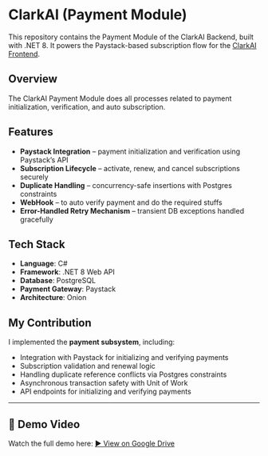# ClarkAI (Payment Module)

This repository contains the Payment Module of the ClarkAI Backend, built with .NET 8.
It powers the Paystack-based subscription flow for the [ClarkAI Frontend](https://github.com/segunojo1/clarkai-fe).

## Overview

The ClarkAI Payment Module does all processes related to payment initialization, verification, and auto subscription.

## Features

* **Paystack Integration** – payment initialization and verification using Paystack’s API
* **Subscription Lifecycle** – activate, renew, and cancel subscriptions securely
* **Duplicate Handling** – concurrency-safe insertions with Postgres constraints
* **WebHook** – to auto verify payment and do the required stuffs
* **Error-Handled Retry Mechanism** – transient DB exceptions handled gracefully

## Tech Stack

* **Language**: C#
* **Framework**: .NET 8 Web API
* **Database**: PostgreSQL
* **Payment Gateway**: Paystack
* **Architecture**: Onion

## My Contribution

I implemented the **payment subsystem**, including:

* Integration with Paystack for initializing and verifying payments
* Subscription validation and renewal logic
* Handling duplicate reference conflicts via Postgres constraints
* Asynchronous transaction safety with Unit of Work
* API endpoints for initializing and verifying payments

---

## 🎥 Demo Video

Watch the full demo here:
[▶️ View on Google Drive](https://drive.google.com/file/d/1RYmz3m9vWptCPeVYpAFmfTQC0f5Xcaku/view?usp=sharing)

